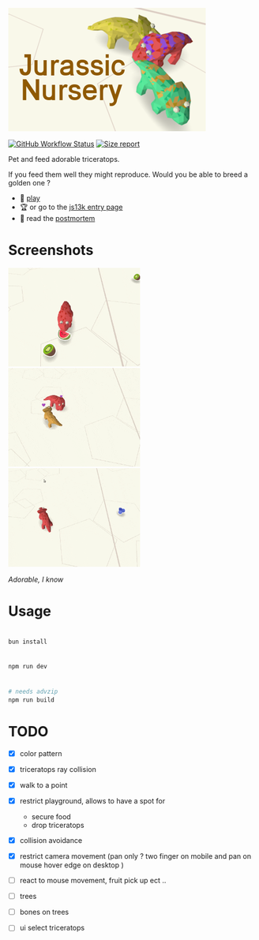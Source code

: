 ![Jurassic Nursery](./doc/images/400x250.png)

[![GitHub Workflow Status](https://img.shields.io/github/actions/workflow/status/Platane/jurassic-nursery/main.yml?style=flat-square)](https://github.com/Platane/jurassic-nursery/actions/workflows/main.yml) [![Size report](https://img.shields.io/endpoint?url=https://platane.github.io/jurassic-nursery/shieldio_size.json&style=flat-square)](https://platane.github.io/jurassic-nursery/bundle.zip)

Pet and feed adorable triceratops.

If you feed them well they might reproduce. Would you be able to breed a golden one ?

- 🦎 [play](https://platane.github.io/jurassic-nursery/)
- 🏆 or go to the [js13k entry page](https://js13kgames.com/entries/jurassic-nursery)
- 📓 read the [postmortem](./doc/postmortem/index.md)

# Screenshots

[<img src="./doc/postmortem/images/eat.gif" height="200px" title="triceratops eating fruits" >](./doc/postmortem/images/eat.mp4)
[<img src="./doc/postmortem/images/mate.gif" height="200px" title="triceratops reproducing" >](./doc/postmortem/images/mate.mp4)
[<img src="./doc/postmortem/images/pick.gif" height="200px" title="triceratops eating fruits" >](./doc/postmortem/images/pick.mp4)

_Adorable, I know_

# Usage

```sh

bun install


npm run dev


# needs advzip
npm run build

```

# TODO

- [x] color pattern
- [x] triceratops ray collision
- [x] walk to a point
- [x] restrict playground, allows to have a spot for
  - secure food
  - drop triceratops
- [x] collision avoidance
- [x] restrict camera movement (pan only ? two finger on mobile and pan on mouse hover edge on desktop )

- [ ] react to mouse movement, fruit pick up ect ..
- [ ] trees
- [ ] bones on trees
- [ ] ui select triceratops
